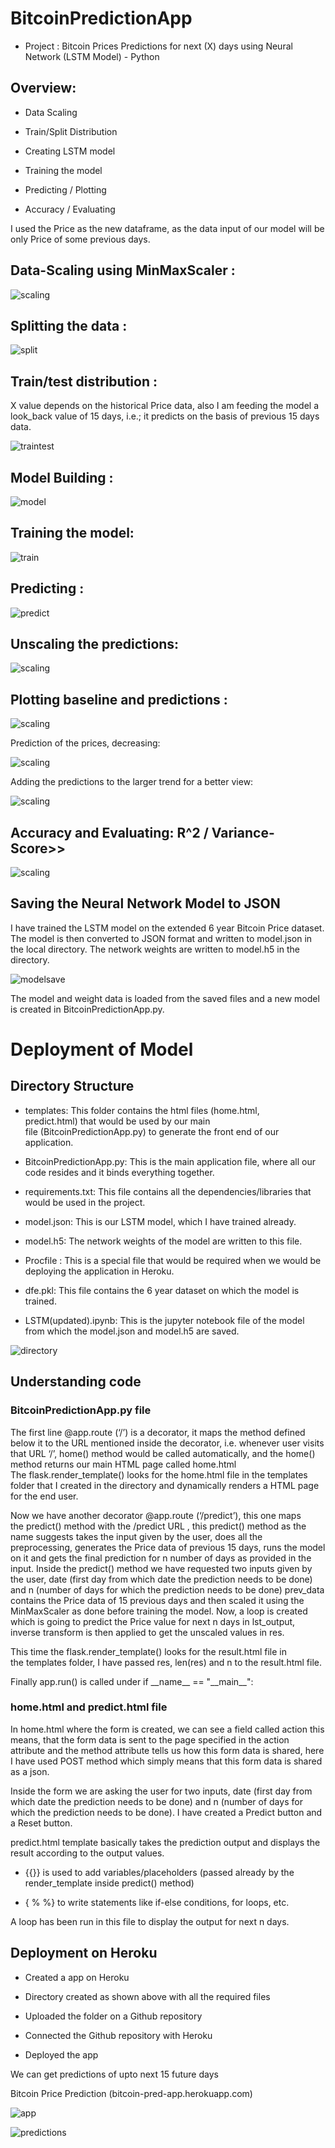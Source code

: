 # BitcoinPredictionApp


* Project :  Bitcoin Prices Predictions for next (X) days using Neural Network (LSTM Model) - Python 

## Overview:

* Data Scaling 

* Train/Split Distribution 

* Creating LSTM model 

* Training the model 

* Predicting / Plotting 

* Accuracy / Evaluating 

I used the Price as the new dataframe, as the data input of our model will be only Price of some previous days.

## Data-Scaling using MinMaxScaler :

![scaling](images/scaling.png)

## Splitting the data :

![split](images/splitting.png)

## Train/test distribution :

X value depends on the historical Price data, also I am feeding the model a look_back value of 15 days, i.e.; it predicts on the basis of previous 15 days data.

![traintest](images/train-test.png)

## Model Building : 

![model](images/model.png)

## Training the model:

![train](images/scaling.png)

## Predicting :

![predict](images/predict.png)

## Unscaling the predictions:

![scaling](images/invert.png)

## Plotting baseline and predictions : 

![scaling](images/plotting.png)

Prediction of the prices, decreasing:

![scaling](images/plotting2.png)

Adding the predictions to the larger trend for a better view:

![scaling](images/plotting3.png)

## Accuracy and Evaluating: R^2 / Variance-Score>>

![scaling](images/accuracy.png)

## Saving the Neural Network Model to JSON
I have trained the LSTM model on the extended 6 year Bitcoin Price dataset. The model is then converted to JSON format and written to model.json in the local directory. The network weights are written to model.h5 in the directory.

![modelsave](images/json.png)

The model and weight data is loaded from the saved files and a new model is created in BitcoinPredictionApp.py.

# Deployment of Model

## Directory Structure

* templates: This folder contains the html files (home.html, predict.html) that would be used by our main file (BitcoinPredictionApp.py) to generate the front end of our application.

* BitcoinPredictionApp.py: This is the main application file, where all our code resides and it binds everything together.

* requirements.txt: This file contains all the dependencies/libraries that would be used in the project.

* model.json: This is our LSTM model, which I have trained already.

* model.h5: The network weights of the model are written to this file.

* Procfile : This is a special file that would be required when we would be deploying the application in Heroku.

* dfe.pkl: This file contains the 6 year dataset on which the model is trained.

* LSTM(updated).ipynb: This is the jupyter notebook file of the model from which the model.json and model.h5 are saved.

![directory](images/directory.png)

## Understanding code

### BitcoinPredictionApp.py file

The first line @app.route (‘/’) is a decorator, it maps the method defined below it to the URL mentioned inside the decorator, i.e. whenever user visits that URL ‘/’, home() method would be called automatically, and the home() method returns our main HTML page called home.html 
The flask.render_template() looks for the home.html file in the templates folder that I created in the directory and dynamically renders a HTML page for the end user.

Now we have another decorator @app.route (‘/predict’), this one maps the predict() method with the /predict URL , this predict() method as the name suggests takes the input given by the user, does all the preprocessing, generates the Price data of previous 15 days, runs the model on it and gets the final prediction for n number of days as provided in the input. 
Inside the predict() method we have requested two inputs given by the user, date (first day from which date the prediction needs to be done) and n (number of days for which the prediction needs to be done)
prev_data contains the Price data of 15 previous days and then scaled it using the MinMaxScaler as done before training the model.
Now, a loop is created which is going to predict the Price value for next n days in lst_output, inverse transform is then applied to get the unscaled values in res.

This time the flask.render_template() looks for the result.html file in the templates folder, I have passed res, len(res) and n to the result.html file.

Finally app.run() is called under if \_\_name\_\_ == "\_\_main\_\_":

### home.html and predict.html file

In home.html where the form is created, we can see a field called action this means, that the form data is sent to the page specified in the action attribute and the method attribute tells us how this form data is shared, here I have used POST method which simply means that this form data is shared as a json.

Inside the form we are asking the user for two inputs, date (first day from which date the prediction needs to be done) and n (number of days for which the prediction needs to be done).
I have created a Predict button and a Reset button.

predict.html template basically takes the prediction output and displays the result according to the output values.

* {{}} is used to add variables/placeholders (passed already by the render_template inside predict() method)

* { % %} to write statements like if-else conditions, for loops, etc.

A loop has been run in this file to display the output for next n days. 

## Deployment on Heroku

* Created a app on Heroku

* Directory created as shown above with all the required files

* Uploaded the folder on a Github repository

* Connected the Github repository with Heroku

* Deployed the app

We can get predictions of upto next 15 future days

Bitcoin Price Prediction (bitcoin-pred-app.herokuapp.com)

![app](images/app.png)

![predictions](images/prediction.png)
